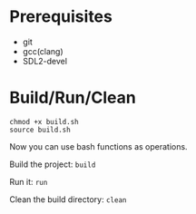 # Prerequisites
- git
- gcc(clang)
- SDL2-devel

# Build/Run/Clean
```
chmod +x build.sh
source build.sh
```

Now you can use bash functions as operations.

Build the project: `build`

Run it: `run`

Clean the build directory: `clean`
